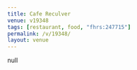 ```yaml
---
title: Cafe Reculver
venue: v19348
tags: [restaurant, food, "fhrs:247715"]
permalink: /v/19348/
layout: venue
---
```

null